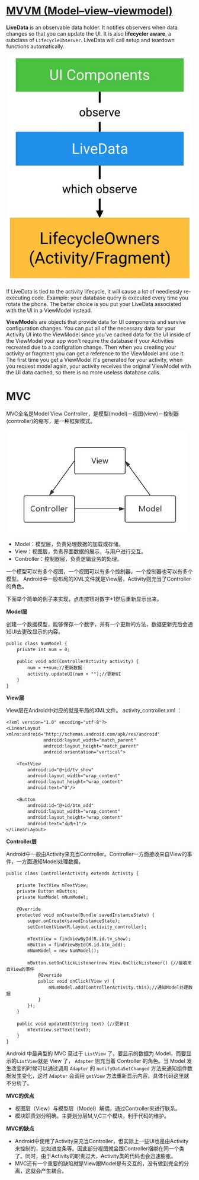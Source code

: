 # [MVVM (Model–view–viewmodel)](https://android-developers.googleblog.com/2017/05/android-and-architecture.html)

**LiveData** is an observable data holder. It notifies observers when data changes so that you can update the UI. It is also **lifecycler aware**, a subclass of `LifecycleObserver`. LiveData will call setup and teardown functions automatically.

![](observing_flow.png)

If LiveData is tied to the activity lifecycle, it will cause a lot of needlessly re-executing code. Example: your database query is executed every time you rotate the phone. The better choice is you put your LiveData associated with the UI in a ViewModel instead.

**ViewModel**s are objects that provide data for UI components and survive configuration changes. You can put all of the necessary data for your Activity UI into the ViewModel since you've cached data for the UI inside of the ViewModel your app won't require the database if your Activities recreated due to a configration change. Then when you creating your activity or fragment you can get a reference to the ViewModel and use it. The first time you get a ViewModel it's generated for your activity, when you request model again, your activity receives the original ViewModel with the UI data cached, so there is no more useless database calls.  


# MVC

MVC全名是Model View Controller，是模型(model)－视图(view)－控制器(controller)的缩写，是一种框架模式。

![mvc](mvc.png)

- Model：模型层，负责处理数据的加载或存储。
- View：视图层，负责界面数据的展示，与用户进行交互。
- Controller：控制器层，负责逻辑业务的处理。

一个模型可以有多个视图，一个视图可以有多个控制器，一个控制器也可以有多个模型。
Android中一般布局的XML文件就是View层，Activity则充当了Controller的角色。

下面举个简单的例子来实现，点击按钮对数字+1然后重新显示出来。

**Model层**

创建一个数据模型，能够保存一个数字，并有一个更新的方法，数据更新完后会通知UI去更改显示的内容。

```
public class NumModel {
    private int num = 0;

    public void add(ControllerActivity activity) {
        num = ++num;//更新数据
        activity.updateUI(num + "");//更新UI
    }
}
```

**View层**

View层在Android中对应的就是布局的XML文件。
activity_controller.xml ：

```
<?xml version="1.0" encoding="utf-8"?>
<LinearLayout xmlns:android="http://schemas.android.com/apk/res/android"
              android:layout_width="match_parent"
              android:layout_height="match_parent"
              android:orientation="vertical">

    <TextView
        android:id="@+id/tv_show"
        android:layout_width="wrap_content"
        android:layout_height="wrap_content"
        android:text="0"/>

    <Button
        android:id="@+id/btn_add"
        android:layout_width="wrap_content"
        android:layout_height="wrap_content"
        android:text="点击+1"/>
</LinearLayout>
```

**Controller层**

Android中一般由Activity来充当Controller。Controller一方面接收来自View的事件，一方面通知Model处理数据。

```
public class ControllerActivity extends Activity {

    private TextView mTextView;
    private Button mButton;
    private NumModel mNumModel;

    @Override
    protected void onCreate(Bundle savedInstanceState) {
        super.onCreate(savedInstanceState);
        setContentView(R.layout.activity_controller);

        mTextView = findViewById(R.id.tv_show);
        mButton = findViewById(R.id.btn_add);
        mNumModel = new NumModel();
        
        mButton.setOnClickListener(new View.OnClickListener() {//接收来自View的事件
            @Override
            public void onClick(View v) {
                mNumModel.add(ControllerActivity.this);//通知Model处理数据
            }
        });
    }

    public void updateUI(String text) {//更新UI
        mTextView.setText(text);
    }
}
```

Android 中最典型的 MVC 莫过于 `ListView` 了，要显示的数据为 Model，而要显示的`ListView`就是 View 了， `Adapter` 则充当着 Controller 的角色。当 Model 发生改变的时候可以通过调用 `Adapter` 的 `notifyDataSetChanged` 方法来通知组件数据发生变化，这时 `Adapter` 会调用 `getView` 方法重新显示内容。具体代码这里就不分析了。

**MVC的优点**

- 视图层（View）与模型层（Model）解偶，通过Controller来进行联系。
- 模块职责划分明确。主要划分层M,V,C三个模块，利于代码的维护。

**MVC的缺点**

- Android中使用了Activity来充当Controller，但实际上一些UI也是由Activity来控制的，比如进度条等。因此部分视图就会跟Controller捆绑在同一个类了。同时，由于Activity的职责过大，Activity类的代码也会迅速膨胀。
- MVC还有一个重要的缺陷就是View跟Model是有交互的，没有做到完全的分离，这就会产生耦合。



